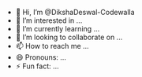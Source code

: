 - 👋 Hi, I’m @DikshaDeswal-Codewalla
- 👀 I’m interested in ...
- 🌱 I’m currently learning ...
- 💞️ I’m looking to collaborate on ...
- 📫 How to reach me ...
- 😄 Pronouns: ...
- ⚡ Fun fact: ...

<!---
DikshaDeswal-Codewalla/DikshaDeswal-Codewalla is a ✨ special ✨ repository because its `README.md` (this file) appears on your GitHub profile.
You can click the Preview link to take a look at your changes.
--->
